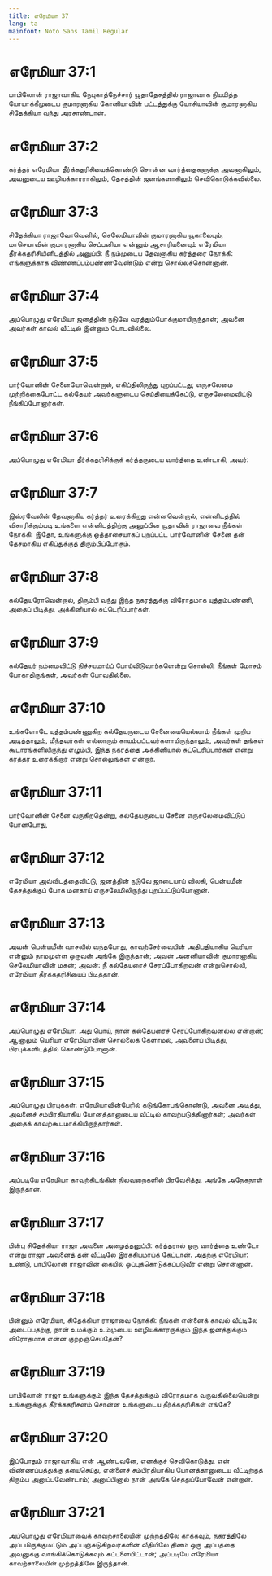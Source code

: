 ```yaml
---
title: எரேமியா 37
lang: ta
mainfont: Noto Sans Tamil Regular
---
```


# எரேமியா 37:1

பாபிலோன் ராஜாவாகிய நேபுகாத்நேச்சார் யூதாதேசத்தில் ராஜாவாக நியமித்த யோயாக்கீமுடைய குமாரனாகிய கோனியாவின் பட்டத்துக்கு யோசியாவின் குமாரனாகிய சிதேக்கியா வந்து அரசாண்டான்.

# எரேமியா 37:2

கர்த்தர் எரேமியா தீர்க்கதரிசியைக்கொண்டு சொன்ன வார்த்தைகளுக்கு அவனாகிலும், அவனுடைய ஊழியக்காரராகிலும், தேசத்தின் ஜனங்களாகிலும் செவிகொடுக்கவில்லை.

# எரேமியா 37:3

சிதேக்கியா ராஜாவோவெனில், செலேமியாவின் குமாரனாகிய யூகாலையும், மாசெயாவின் குமாரனாகிய செப்பனியா என்னும் ஆசாரியனையும் எரேமியா தீர்க்கதரிசியினிடத்தில் அனுப்பி: நீ நம்முடைய தேவனாகிய கர்த்தரை நோக்கி: எங்களுக்காக விண்ணப்பம்பண்ணவேண்டும் என்று சொல்லச்சொன்னான்.

# எரேமியா 37:4

அப்பொழுது எரேமியா ஜனத்தின் நடுவே வரத்தும்போக்குமாயிருந்தான்; அவனை அவர்கள் காவல் வீட்டில் இன்னும் போடவில்லை.

# எரேமியா 37:5

பார்வோனின் சேனையோவென்றால், எகிப்திலிருந்து புறப்பட்டது; எருசலேமை முற்றிக்கைபோட்ட கல்தேயர் அவர்களுடைய செய்தியைக்கேட்டு, எருசலேமைவிட்டு நீங்கிப்போனார்கள்.

# எரேமியா 37:6

அப்பொழுது எரேமியா தீர்க்கதரிசிக்குக் கர்த்தருடைய வார்த்தை உண்டாகி, அவர்:

# எரேமியா 37:7

இஸ்ரவேலின் தேவனாகிய கர்த்தர் உரைக்கிறது என்னவென்றால், என்னிடத்தில் விசாரிக்கும்படி உங்களை என்னிடத்திற்கு அனுப்பின யூதாவின் ராஜாவை நீங்கள் நோக்கி: இதோ, உங்களுக்கு ஒத்தாசையாகப் புறப்பட்ட பார்வோனின் சேனை தன் தேசமாகிய எகிப்துக்குத் திரும்பிப்போகும்.

# எரேமியா 37:8

கல்தேயரோவென்றால், திரும்பி வந்து இந்த நகரத்துக்கு விரோதமாக யுத்தம்பண்ணி, அதைப் பிடித்து, அக்கினியால் சுட்டெரிப்பார்கள்.

# எரேமியா 37:9

கல்தேயர் நம்மைவிட்டு நிச்சயமாய்ப் போய்விடுவார்களென்று சொல்லி, நீங்கள் மோசம் போகாதிருங்கள், அவர்கள் போவதில்லை.

# எரேமியா 37:10

உங்களோடே யுத்தம்பண்ணுகிற கல்தேயருடைய சேனையையெல்லாம் நீங்கள் முறிய அடித்தாலும், மீந்தவர்கள் எல்லாரும் காயம்பட்டவர்களாயிருந்தாலும், அவர்கள் தங்கள் கூடாரங்களிலிருந்து எழும்பி, இந்த நகரத்தை அக்கினியால் சுட்டெரிப்பார்கள் என்று கர்த்தர் உரைக்கிறார் என்று சொல்லுங்கள் என்றார்.

# எரேமியா 37:11

பார்வோனின் சேனை வருகிறதென்று, கல்தேயருடைய சேனை எருசலேமைவிட்டுப் போனபோது,

# எரேமியா 37:12

எரேமியா அவ்விடத்தைவிட்டு, ஜனத்தின் நடுவே ஜாடையாய் விலகி, பென்யமீன் தேசத்துக்குப் போக மனதாய் எருசலேமிலிருந்து புறப்பட்டுப்போனான்.

# எரேமியா 37:13

அவன் பென்யமீன் வாசலில் வந்தபோது, காவற்சேர்வையின் அதிபதியாகிய யெரியா என்னும் நாமமுள்ள ஒருவன் அங்கே இருந்தான்; அவன் அனனியாவின் குமாரனாகிய செலேமியாவின் மகன்; அவன்: நீ கல்தேயரைச் சேரப்போகிறவன் என்றுசொல்லி, எரேமியா தீர்க்கதரிசியைப் பிடித்தான்.

# எரேமியா 37:14

அப்பொழுது எரேமியா: அது பொய், நான் கல்தேயரைச் சேரப்போகிறவனல்ல என்றான்; ஆனாலும் யெரியா எரேமியாவின் சொல்லைக் கேளாமல், அவனைப் பிடித்து, பிரபுக்களிடத்தில் கொண்டுபோனான்.

# எரேமியா 37:15

அப்பொழுது பிரபுக்கள்: எரேமியாவின்பேரில் கடுங்கோபங்கொண்டு, அவனை அடித்து, அவனைச் சம்பிரதியாகிய யோனத்தானுடைய வீட்டில் காவற்படுத்தினார்கள்; அவர்கள் அதைக் காவற்கூடமாக்கியிருந்தார்கள்.

# எரேமியா 37:16

அப்படியே எரேமியா காவற்கிடங்கின் நிலவறைகளில் பிரவேசித்து, அங்கே அநேகநாள் இருந்தான்.

# எரேமியா 37:17

பின்பு சிதேக்கியா ராஜா அவனை அழைத்தனுப்பி: கர்த்தரால் ஒரு வார்த்தை உண்டோ என்று ராஜா அவனைத் தன் வீட்டிலே இரகசியமாய்க் கேட்டான். அதற்கு எரேமியா: உண்டு, பாபிலோன் ராஜாவின் கையில் ஒப்புக்கொடுக்கப்படுவீர் என்று சொன்னான்.

# எரேமியா 37:18

பின்னும் எரேமியா, சிதேக்கியா ராஜாவை நோக்கி: நீங்கள் என்னைக் காவல் வீட்டிலே அடைப்பதற்கு, நான் உமக்கும் உம்முடைய ஊழியக்காரருக்கும் இந்த ஜனத்துக்கும் விரோதமாக என்ன குற்றஞ்செய்தேன்?

# எரேமியா 37:19

பாபிலோன் ராஜா உங்களுக்கும் இந்த தேசத்துக்கும் விரோதமாக வருவதில்லையென்று உங்களுக்குத் தீர்க்கதரிசனம் சொன்ன உங்களுடைய தீர்க்கதரிசிகள் எங்கே?

# எரேமியா 37:20

இப்போதும் ராஜாவாகிய என் ஆண்டவனே, எனக்குச் செவிகொடுத்து, என் விண்ணப்பத்துக்கு தயைசெய்து, என்னைச் சம்பிரதியாகிய யோனத்தானுடைய வீட்டிற்குத் திரும்ப அனுப்பவேண்டாம்; அனுப்பினால் நான் அங்கே செத்துப்போவேன் என்றான்.

# எரேமியா 37:21

அப்பொழுது எரேமியாவைக் காவற்சாலையின் முற்றத்திலே காக்கவும், நகரத்திலே அப்பமிருக்குமட்டும் அப்பஞ்சுடுகிறவர்களின் வீதியிலே தினம் ஒரு அப்பத்தை அவனுக்கு வாங்கிக்கொடுக்கவும் கட்டளையிட்டான்; அப்படியே எரேமியா காவற்சாலையின் முற்றத்திலே இருந்தான்.

